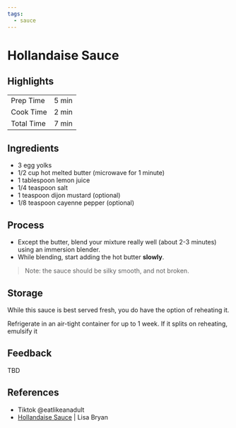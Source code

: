 ```yaml
---
tags:
  - sauce
---
```


# Hollandaise Sauce

## Highlights

| | |
|----|-----|
| Prep Time             | 5 min    |
| Cook Time             | 2 min    |
| Total Time            | 7 min    |

## Ingredients

* 3 egg yolks
* 1/2 cup hot melted butter (microwave for 1 minute)
* 1 tablespoon lemon juice
* 1/4 teaspoon salt
* 1 teaspoon dijon mustard (optional)
* 1/8 teaspoon cayenne pepper (optional)

## Process

* Except the butter, blend your mixture really well (about 2-3 minutes) using an immersion blender.
* While blending, start adding the hot butter **slowly**.

> Note: the sauce should be silky smooth, and not broken.

## Storage

While this sauce is best served fresh, you do have the option of reheating it.

Refrigerate in an air-tight container for up to 1 week. If it splits on reheating, emulsify it

## Feedback

TBD

## References

* Tiktok @eatlikeanadult
* [Hollandaise Sauce](https://downshiftology.com/recipes/hollandaise-sauce/) | Lisa Bryan
